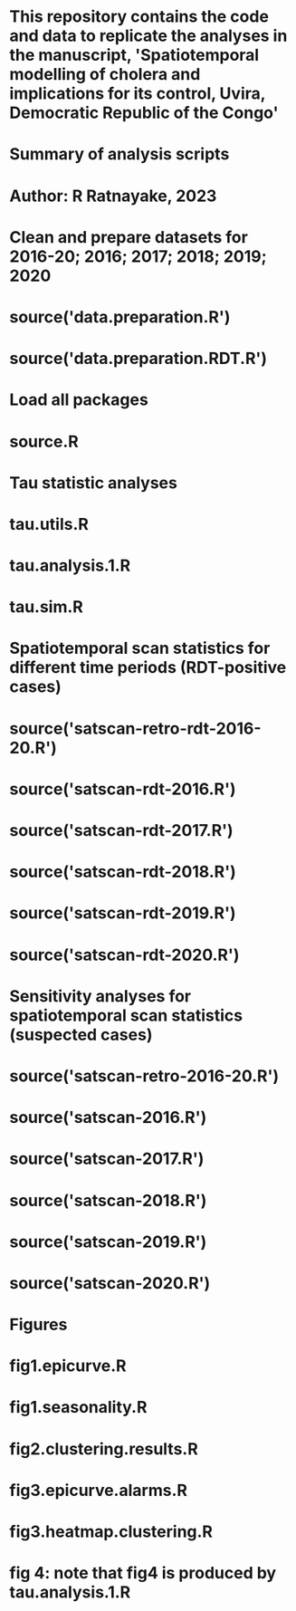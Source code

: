 # This repository contains the code and data to replicate the analyses in the manuscript, 'Spatiotemporal modelling of cholera and implications for its control, Uvira, Democratic Republic of the Congo'

# Summary of analysis scripts
# Author: R Ratnayake, 2023

# Clean and prepare datasets for 2016-20; 2016; 2017; 2018; 2019; 2020
# source('data.preparation.R')
# source('data.preparation.RDT.R')

# Load all packages
# source.R

# Tau statistic analyses
# tau.utils.R
# tau.analysis.1.R
# tau.sim.R

# Spatiotemporal scan statistics for different time periods (RDT-positive cases)
# source('satscan-retro-rdt-2016-20.R')
# source('satscan-rdt-2016.R') 
# source('satscan-rdt-2017.R') 
# source('satscan-rdt-2018.R') 
# source('satscan-rdt-2019.R') 
# source('satscan-rdt-2020.R') 

# Sensitivity analyses for spatiotemporal scan statistics (suspected cases)
# source('satscan-retro-2016-20.R')
# source('satscan-2016.R') 
# source('satscan-2017.R') 
# source('satscan-2018.R') 
# source('satscan-2019.R') 
# source('satscan-2020.R') 

# Figures
# fig1.epicurve.R
# fig1.seasonality.R
# fig2.clustering.results.R
# fig3.epicurve.alarms.R
# fig3.heatmap.clustering.R
# fig 4: note that fig4 is produced by tau.analysis.1.R

